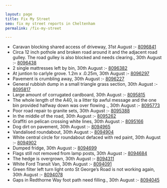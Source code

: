 ```yaml
---

layout: page
title: Fix My Street
seo: fix my street reports in Cheltenham
permalink: /fix-my-street

---
```


<!-- fix_marker starts -->

- Caravan blocking shared access of driveway, 31st August :- [8096841](https://www.fixmystreet.com/report/8096841)
- Circa 12 inch pothole and broken road around it and the adjacent road gulley. The road gulley is also blocked and needs clearing., 30th August :- [8096438](https://www.fixmystreet.com/report/8096438)
- 2 single mattresses left by bin, 30th August :- [8096382](https://www.fixmystreet.com/report/8096382)
- At juntion to carlyle grove. 1.2m x .0.25m, 30th August :- [8096297](https://www.fixmystreet.com/report/8096297)
- Pavement is crumbling away, 30th August :- [8096227](https://www.fixmystreet.com/report/8096227)
- General rubbish dump in a small triangle grass section, 30th August :- [8095817](https://www.fixmystreet.com/report/8095817)
- Large amount of corrugated cardboard, 30th August :- [8095815](https://www.fixmystreet.com/report/8095815)
- The whole length of the A40, is a litter tip awful message and the one bin provided halfway down was over flowing ., 30th August :- [8095773](https://www.fixmystreet.com/report/8095773)
- Poor road repair to granite sets, 30th August :- [8095388](https://www.fixmystreet.com/report/8095388)
- In the middle of the road, 30th August :- [8095262](https://www.fixmystreet.com/report/8095262)
- Graffiti on pelican crossing white lines, 30th August :- [8095166](https://www.fixmystreet.com/report/8095166)
- Dog dirt on pavement, 30th August :- [8094965](https://www.fixmystreet.com/report/8094965)
- Vandalised roundabout, 30th August :- [8094904](https://www.fixmystreet.com/report/8094904)
- White central circle for roundabout defaced with red paint, 30th August :- [8094902](https://www.fixmystreet.com/report/8094902)
- Dumped fridge, 30th August :- [8094699](https://www.fixmystreet.com/report/8094699)
- Flags still not removed from lamp posts, 30th August :- [8094684](https://www.fixmystreet.com/report/8094684)
- The hedge is overgrown, 30th August :- [8094311](https://www.fixmystreet.com/report/8094311)
- White Ford Transit Van, 30th August :- [8094091](https://www.fixmystreet.com/report/8094091)
- Green filter left turn light onto St George’s Road is not working again, 30th August :- [8094078](https://www.fixmystreet.com/report/8094078)
- Gaps in Redthorne Way foot path need filling., 30th August :- [8094045](https://www.fixmystreet.com/report/8094045)

<!-- fix_marker ends -->